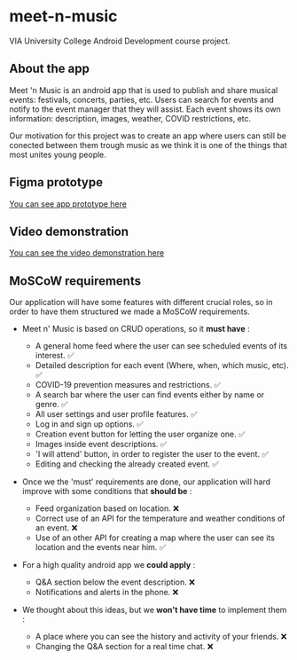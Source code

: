 # meet-n-music
VIA University College Android Development course project. 



## About the app
Meet 'n Music is an android app that is used to publish and share musical events: festivals, concerts, parties, etc. Users can search for events and notify to the event manager that they will assist. Each event shows its own information: description, images, weather, COVID restrictions, etc. 

Our motivation for this project was to create an app where users can still be conected between them trough music as we think it is one of the things that most unites young people.

## Figma prototype
[You can see app prototype here](https://www.figma.com/proto/aGaNYe0UEvxEouh3t2du4n/AndroidPrototype?node-id=19%3A77&scaling=scale-down&page-id=0%3A1&starting-point-node-id=12%3A2)

## Video demonstration
[You can see the video demonstration here](https://www.youtube.com/watch?v=1iB0S4_wRZI)

## MoSCoW requirements
Our application will have some features with different crucial roles, so in order to have them structured we made a MoSCoW requirements.
- Meet n' Music is based on CRUD operations, so it **must have** :
    - A general home feed where the user can see scheduled events of its interest. ✅
    - Detailed description for each event (Where, when, which music, etc). ✅
    - COVID-19 prevention measures and restrictions. ✅
    - A search bar where the user can find events either by name or genre. ✅
    - All user settings and user profile features. ✅
    - Log in and sign up options. ✅
    - Creation event button for letting the user organize one. ✅
    - Images inside event descriptions. ✅
    - 'I will attend' button, in order to register the user to the event. ✅
    - Editing and checking the already created event. ✅

- Once we the 'must' requirements are done, our application will hard improve with some conditions that **should be** :
    - Feed organization based on location. ❌
    - Correct use of an API for the temperature and weather conditions of an event. ❌
    - Use of an other API for creating a map where the user can see its location and the events near him. ✅

- For a high quality android app we **could apply** :
    - Q&A section below the event description. ❌
    - Notifications and alerts in the phone. ❌

- We thought about this ideas, but we **won't have time** to implement them :
    - A place where you can see the history and activity of your friends. ❌
    - Changing the Q&A section for a real time chat. ❌
